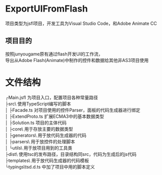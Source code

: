 # ExportUIFromFlash 
项目类型为jsfl项目，开发工具为Visual Studio Code，和Adobe Animate CC  

## 项目目的
按照junyougame原有通过flash开发UI的工作流，  
导出从Adobe Flash(Animate)中制作的控件和数据给其他非AS3项目使用  

# 文件结构
┌Main.jsfl 为项目入口，配置项目各种常量路径  
├src\ 使用TypeScript编写的脚本  
│   ├Facade.ts 对项目使用的控件Parser，面板的代码生成器进行绑定  
│   ├ExtendProto.ts 扩展ECMA3中的基本数据类型  
│   ├Solution.ts 项目的主体代码  
│   ├core\ 用于存放主要的数据类型  
│   ├generators\ 用于放代码生成器的代码  
│   ├parsers\ 用于放控件的处理脚本  
│   └utils\ 用于放项目用到的工具类  
├dist\ 使用tsc的发布路径，目录结构同src，代码为生成后的js代码  
├templates\ 用于放代码生成器的代码模板  
└typings\tsd.d.ts 中加了项目中用的脚本定义  
